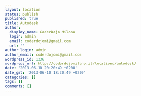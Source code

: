 ```yaml
---
layout: location
status: publish
published: true
title: Autodesk
author:
  display_name: CoderDojo Milano
  login: admin
  email: coderdojomi@gmail.com
  url: ''
author_login: admin
author_email: coderdojomi@gmail.com
wordpress_id: 1336
wordpress_url: http://coderdojomilano.it/locations/autodesk/
date: '2013-06-10 20:20:49 +0200'
date_gmt: '2013-06-10 18:20:49 +0200'
categories: []
tags: []
comments: []
---
```


